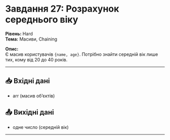 # Завдання 27: Розрахунок середнього віку
**Рівень:** Hard  
**Тема:** Масиви, Chaining  

**Опис:**  
Є масив користувачів `{name, age}`. Потрібно знайти середній вік лише тих, кому від 20 до 40 років.  

---
## 📥 Вхідні дані
- arr (масив об’єктів)

## 📤 Вихідні дані
- одне число (середній вік)

---
